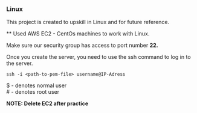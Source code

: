 ### Linux

This project is created to upskill in Linux and for future reference.

** Used AWS EC2 - CentOs machines to work with Linux.

Make sure our security group has access to port number **22.**

Once you create the server, you need to use the ssh command to log in to the server.

```
ssh -i <path-to-pem-file> username@IP-Adress
```

$ - denotes normal user <br/>
\# - denotes root user

**NOTE: Delete EC2 after practice**
